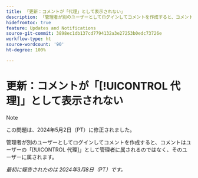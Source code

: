 ```yaml
---
title: 「更新：コメントが「代理」として表示されない」
description: 「管理者が別のユーザーとしてログインしてコメントを作成すると、コメントはユーザーの「代理」として管理者に属されるのではなく、そのユーザーに属されます。」
hidefromtoc: true
feature: Updates and Notifications
source-git-commit: 3898ec1db137cd7794132a3e27253b0edc73726e
workflow-type: ht
source-wordcount: '90'
ht-degree: 100%

---
```



# 更新：コメントが「[!UICONTROL 代理]」として表示されない

>[!NOTE]
>
>この問題は、2024年5月2日（PT）に修正されました。

管理者が別のユーザーとしてログインしてコメントを作成すると、コメントはユーザーの「[!UICONTROL 代理]」として管理者に属されるのではなく、そのユーザーに属されます。

_最初に報告されたのは 2024年3月8日（PT）です。_

